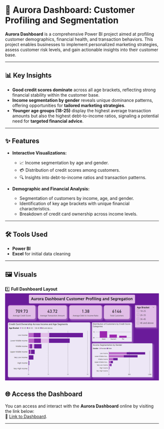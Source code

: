 # 🌌 Aurora Dashboard: Customer Profiling and Segmentation

**Aurora Dashboard** is a comprehensive Power BI project aimed at profiling customer demographics, financial health, and transaction behaviors. This project enables businesses to implement personalized marketing strategies, assess customer risk levels, and gain actionable insights into their customer base.

---

## 📊 Key Insights

- **Good credit scores dominate** across all age brackets, reflecting strong financial stability within the customer base.  
- **Income segmentation by gender** reveals unique dominance patterns, offering opportunities for **tailored marketing strategies**.  
- **Younger age groups (18-25)** display the highest average transaction amounts but also the highest debt-to-income ratios, signaling a potential need for **targeted financial advice**.

---

## ✨ Features

- **Interactive Visualizations:**  
  - 📈 Income segmentation by age and gender.  
  - 💳 Distribution of credit scores among customers.  
  - 🔍 Insights into debt-to-income ratios and transaction patterns.  

- **Demographic and Financial Analysis:**  
  - Segmentation of customers by income, age, and gender.  
  - Identification of key age brackets with unique financial characteristics.  
  - Breakdown of credit card ownership across income levels.

---

## 🛠️ Tools Used

- **Power BI**  
- **Excel** for initial data cleaning  

---

## 🖼️ Visuals
 

1️⃣ **Full Dashboard Layout**  
![Dashboard Screenshot](https://github.com/Yungssu/PowerBIDashboard/blob/main/AuroraDashboard/AuroraDashboard.png)

## 🌐 Access the Dashboard
You can access and interact with the **Aurora Dashboard** online by visiting the link below:  
🔗 [Link to Dashboard](https://app.powerbi.com/groups/me/reports/8beca034-ae61-4e31-941c-7675c3d1504c/0ee266938cc5f447d5bb?experience=power-bi).

---

